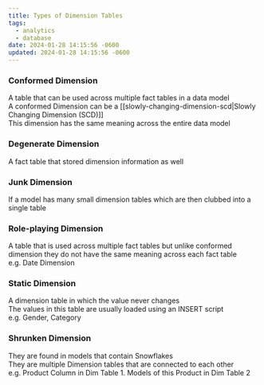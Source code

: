```yaml
---
title: Types of Dimension Tables
tags:
  - analytics
  - database
date: 2024-01-28 14:15:56 -0600
updated: 2024-01-28 14:15:56 -0600
---
```


### Conformed Dimension
A table that can be used across multiple fact tables in a data model  
A conformed Dimension can be a [[slowly-changing-dimension-scd|Slowly Changing Dimension (SCD)]]  
This dimension has the same meaning across the entire data model

### Degenerate Dimension
A fact table that stored dimension information as well

### Junk Dimension
If a model has many small dimension tables which are then clubbed into a single table

### Role-playing Dimension
A table that is used across multiple fact tables but unlike conformed dimension they do not have the same meaning across each fact table  
e.g. Date Dimension

### Static Dimension
A dimension table in which the value never changes  
The values in this table are usually loaded using an INSERT script  
e.g. Gender, Category

### Shrunken Dimension
They are found in models that contain Snowflakes  
They are multiple Dimension tables that are connected to each other  
e.g. Product Column in Dim Table 1. Models of this Product in Dim Table 2
